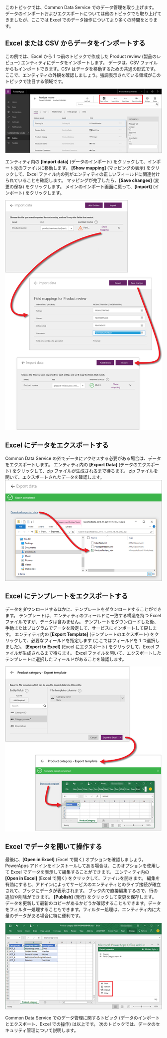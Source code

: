 このトピックでは、Common Data Service でのデータ管理を取り上げます。 データのインポートおよびエクスポートについては他のトピックでも取り上げてきましたが、ここでは Excel でのデータ操作についてより多くの時間をとります。

## <a name="import-data-from-excel-or-csv"></a>Excel または CSV からデータをインポートする
この例では、Excel から 1 つ前のトピックで作成した Product review (製品のレビュー) エンティティにデータをインポートします。 データは、CSV ファイルからもインポートできます。CSV はデータを移動するための共通の形式です。 ここで、エンティティの外観を確認しましょう。強調表示されている領域がこのトピックで注目する領域です。

![Product review (製品のレビュー) エンティティ](./media/learning-common-data-service-manage/product-review-entity.png)

エンティティ内の **[Import data]** (データのインポート) をクリックして、インポート元のファイルに移動します。 **[Show mapping]** (マッピングの表示) をクリックして、Excel ファイル内の列がエンティティの正しいフィールドに関連付けられていることを確認します。 マッピングが完了したら、**[Save changes]** (変更の保存) をクリックします。 メインのインポート画面に戻って、**[Import]** (インポート) をクリックします。

![Excel からデータをインポートする](./media/learning-common-data-service-manage/import-data.png)

## <a name="export-data-to-excel"></a>Excel にデータをエクスポートする
Common Data Service の外でデータにアクセスする必要がある場合は、データをエクスポートします。 エンティティ内の **[Export Data]** (データのエクスポート) をクリックして、zip ファイルが生成されるまで待ちます。 zip ファイルを開いて、エクスポートされたデータを確認します。 
![Excel にデータをエクスポートする](./media/learning-common-data-service-manage/export-data.png)

## <a name="export-a-template-to-excel"></a>Excel にテンプレートをエクスポートする
データをダウンロードするほかに、テンプレートをダウンロードすることができます。 テンプレートは、エンティティのフィールドに一致する構造を持つ Excel ファイルですが、データは含みません。 テンプレートをダウンロードした後、手動またはプログラムでデータを設定して、サービスにインポートして戻します。 エンティティ内の **[Export Template]** (テンプレートのエクスポート) をクリックして、必要なフィールドを指定します (ここではフィールドを 1 つ選択しました)。 **[Export to Excel]** (Excel にエクスポート) をクリックして、Excel ファイルが生成されるまで待ちます。 Excel ファイルを開いて、エクスポートしたテンプレートに選択したフィールドがあることを確認します。

![Excel にテンプレートをエクスポートする](./media/learning-common-data-service-manage/export-template.png)

## <a name="open-and-work-with-data-in-excel"></a>Excel でデータを開いて操作する
最後に、**[Open in Excel]** (Excel で開く) オプションを確認しましょう。 PowerApps アドインをインストールしてある場合は、このオプションを使用して Excel でデータを表示して編集することができます。 エンティティ内の **[Open in Excel]** (Excel で開く) をクリックして、ファイルを開きます。 編集を有効にすると、アドインによってサービスのエンティティとのライブ接続が確立されて、ブックにデータが表示されます。 ブック内で直接編集するので、行の追加や削除ができます。 **[Publish]** (発行) をクリックして変更を保存します。 データを更新して最新のコピーがあるかどうか確認することもできます。データをフィルター処理することもできます。フィルター処理は、エンティティ内に大量のデータがある場合に特に便利です。

![Excel で開く](./media/learning-common-data-service-manage/open-excel.png)

Common Data Service でのデータ管理に関するトピック (データのインポートとエクスポート、Excel での操作) は以上です。 次のトピックでは、データのセキュリティ管理について説明します。

